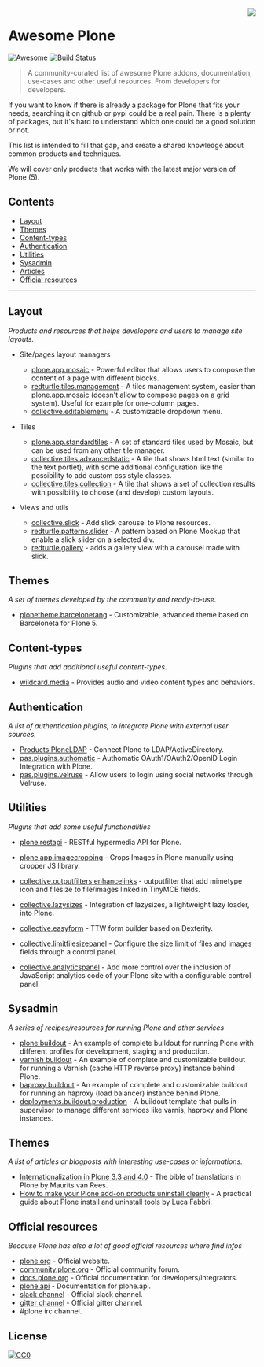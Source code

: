 <img style="float: right;" src="https://plone.org/logo.png">

# Awesome Plone

[![Awesome](https://cdn.rawgit.com/sindresorhus/awesome/d7305f38d29fed78fa85652e3a63e154dd8e8829/media/badge.svg)](https://github.com/sindresorhus/awesome)
[![Build Status](https://api.travis-ci.org/RedTurtle/awesome-plone.svg?branch=master)](https://travis-ci.org/RedTurtle/awesome-plone)

> A community-curated list of awesome Plone addons, documentation, use-cases and other useful resources. From developers for developers.

If you want to know if there is already a package for Plone that fits your needs, searching it on github or pypi could be a real pain.
There is a plenty of packages, but it's hard to understand which one could be a good solution or not.

This list is intended to fill that gap, and create a shared knowledge about common products and techniques.

We will cover only products that works with the latest major version of Plone (5).

## Contents

* [Layout](#layout)
* [Themes](#themes)
* [Content-types](#content-types)
* [Authentication](#authentication)
* [Utilities](#utilities)
* [Sysadmin](#sysadmin)
* [Articles](#articles)
* [Official resources](#official-resources)

---

## Layout

_Products and resources that helps developers and users to manage site layouts._

* Site/pages layout managers

  * [plone.app.mosaic](https://github.com/plone/plone.app.mosaic) - Powerful editor that allows users to compose the content of a page with different blocks.
  * [redturtle.tiles.management](https://github.com/RedTurtle/redturtle.tiles.management) - A tiles management system, easier than plone.app.mosaic (doesn't allow to compose pages on a grid system). Useful for example for one-column pages.
  * [collective.editablemenu](https://github.com/RedTurtle/collective.editablemenu) - A customizable dropdown menu.

* Tiles

  * [plone.app.standardtiles](https://github.com/plone/plone.app.standardtiles) - A set of standard tiles used by Mosaic, but can be used from any other tile manager.
  * [collective.tiles.advancedstatic](https://github.com/collective/collective.tiles.advancedstatic) - A tile that shows html text (similar to the text portlet), with some additional configuration like the possibility to add custom css style classes.
  * [collective.tiles.collection](https://github.com/collective/collective.tiles.collection) - A tile that shows a set of collection results with possibility to choose (and develop) custom layouts.

* Views and utils
  * [collective.slick](https://github.com/RedTurtle/collective.slick) - Add slick carousel to Plone resources.
  * [redturtle.patterns.slider](https://github.com/RedTurtle/redturtle.patterns.slider) - A pattern based on Plone Mockup that enable a slick slider on a selected div.
  * [redturtle.gallery](https://github.com/RedTurtle/redturtle.gallery) - adds a gallery view with a carousel made with slick.

## Themes

_A set of themes developed by the community and ready-to-use._

* [plonetheme.barcelonetang](https://github.com/it-spirit/plonetheme.barcelonetang) - Customizable, advanced theme based on Barceloneta for Plone 5.

## Content-types

_Plugins that add additional useful content-types._

* [wildcard.media](https://github.com/collective/wildcard.media) - Provides audio and video content types and behaviors.

## Authentication

_A list of authentication plugins, to integrate Plone with external user sources._

* [Products.PloneLDAP](https://github.com/collective/Products.PloneLDAP) - Connect Plone to LDAP/ActiveDirectory.
* [pas.plugins.authomatic](https://github.com/collective/pas.plugins.authomatic) - Authomatic OAuth1/OAuth2/OpenID Login Integration with Plone.
* [pas.plugins.velruse](https://github.com/RedTurtle/pas.plugins.velruse) - Allow users to login using social networks through Velruse.

## Utilities

_Plugins that add some useful functionalities_

* [plone.restapi](https://github.com/plone/plone.restapi) - RESTful hypermedia API for Plone.
* [plone.app.imagecropping](https://github.com/collective/plone.app.imagecropping) - Crops Images in Plone manually using cropper JS library.
* [collective.outputfilters.enhancelinks](https://github.com/PloneGov-IT/collective.outputfilters.enhancelinks) - outputfilter that add mimetype icon and filesize to file/images linked in TinyMCE fields.
* [collective.lazysizes](https://github.com/collective/collective.lazysizes) - Integration of lazysizes, a lightweight lazy loader, into Plone.
* [collective.easyform](https://github.com/collective/collective.easyform) - TTW form builder based on Dexterity.

* [collective.limitfilesizepanel](https://github.com/RedTurtle/collective.limitfilesizepanel/issues) - Configure the size limit of files and images fields through a control panel.
* [collective.analyticspanel](https://github.com/RedTurtle/collective.analyticspanel/issues) - Add more control over the inclusion of JavaScript analytics code of your Plone site with a configurable control panel.

## Sysadmin

_A series of recipes/resources for running Plone and other services_

* [plone buildout](https://github.com/RedTurtle/deployments.buildout.plone) - An example of complete buildout for running Plone with different profiles for development, staging and production.
* [varnish buildout](https://github.com/RedTurtle/deployments.buildout.varnish) - An example of complete and customizable buildout for running a Varnish (cache HTTP reverse proxy) instance behind Plone.
* [haproxy buildout](https://github.com/RedTurtle/deployments.buildout.haproxy) - An example of complete and customizable buildout for running an haproxy (load balancer) instance behind Plone.
* [deployments.buildout.production](https://github.com/RedTurtle/deployments.buildout.production) - A buildout template that pulls in supervisor to manage different services like varnis, haproxy and Plone instances.

## Themes

_A list of articles or blogposts with interesting use-cases or informations._

* [Internationalization in Plone 3.3 and 4.0](https://maurits.vanrees.org/weblog/archive/2010/10/i18n-plone-4) - The bible of translations in Plone by Maurits van Rees.
* [How to make your Plone add-on products uninstall cleanly](http://blog.keul.it/2013/05/how-to-make-your-plone-add-on-products.html) - A practical guide about Plone install and uninstall tools by Luca Fabbri.

## Official resources

_Because Plone has also a lot of good official resources where find infos_

* [plone.org](https://plone.org/) - Official website.
* [community.plone.org](https://community.plone.org/) - Official community forum.
* [docs.plone.org](https://docs.plone.org/) - Official documentation for developers/integrators.
* [plone.api](https://docs.plone.org/develop/plone.api/docs/index.html) - Documentation for plone.api.
* [slack channel](https://plone.slack.com) - Official slack channel.
* [gitter channel](https://gitter.im/plone/home) - Official gitter channel.
* #plone irc channel.

## License

[![CC0](http://mirrors.creativecommons.org/presskit/buttons/88x31/svg/cc-zero.svg)](https://creativecommons.org/publicdomain/zero/1.0/)
